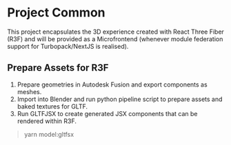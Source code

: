 # Project Common

This project encapsulates the 3D experience created with React Three Fiber (R3F) and will be provided as a Microfrontend (whenever module federation support for Turbopack/NextJS is realised).

## Prepare Assets for R3F

1. Prepare geometries in Autodesk Fusion and export components as meshes.
2. Import into Blender and run python pipeline script to prepare assets and baked textures for GLTF.
3. Run GLTFJSX to create generated JSX components that can be rendered within R3F.

> yarn model:gltfsx
